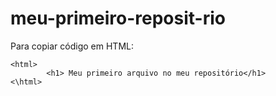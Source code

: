 # meu-primeiro-reposit-rio

Para copiar código em HTML:

```
<html>
        <h1> Meu primeiro arquivo no meu repositório</h1>
<\html>
```
